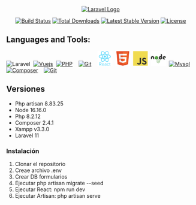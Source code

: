 <p align="center"><a href="https://laravel.com" target="_blank"><img src="https://raw.githubusercontent.com/laravel/art/master/logo-lockup/5%20SVG/2%20CMYK/1%20Full%20Color/laravel-logolockup-cmyk-red.svg" width="400" alt="Laravel Logo"></a></p>

<p align="center">
<a href=""><img src="https://github.com/laravel/framework/workflows/tests/badge.svg" alt="Build Status"></a>
<a href=""><img src="https://img.shields.io/packagist/dt/laravel/framework" alt="Total Downloads"></a>
<a href=""><img src="https://img.shields.io/packagist/v/laravel/framework" alt="Latest Stable Version"></a>
<a href=""><img src="https://img.shields.io/packagist/l/laravel/framework" alt="License"></a>
</p>

## Languages and Tools:

<div dir="auto" align="center>
    <a target="_blank" rel="noopener noreferrer nofollow" href="https://camo.githubusercontent.com/c12c95c4176d07da65f0f083d3a7f5b59773e1ed59c61914d16e2f695466e0bc/68747470733a2f2f63646e2e6a7364656c6976722e6e65742f67682f64657669636f6e732f64657669636f6e2f69636f6e732f6c61726176656c2f6c61726176656c2d706c61696e2e737667"><img src="https://camo.githubusercontent.com/c12c95c4176d07da65f0f083d3a7f5b59773e1ed59c61914d16e2f695466e0bc/68747470733a2f2f63646e2e6a7364656c6976722e6e65742f67682f64657669636f6e732f64657669636f6e2f69636f6e732f6c61726176656c2f6c61726176656c2d706c61696e2e737667" title="Laravel" alt="Laravel" width="40" height="40" data-canonical-src="https://cdn.jsdelivr.net/gh/devicons/devicon/icons/laravel/laravel-plain.svg" style="max-width: 100%;"></a>&nbsp;
  <a target="_blank" rel="noopener noreferrer nofollow" href="https://camo.githubusercontent.com/2e24bf255ce01f417e4a25cdac682d8d5e3341eb58283ddff6a11e12531fac19/68747470733a2f2f63646e2e6a7364656c6976722e6e65742f67682f64657669636f6e732f64657669636f6e2f69636f6e732f7675656a732f7675656a732d6f726967696e616c2e737667"><img src="https://camo.githubusercontent.com/2e24bf255ce01f417e4a25cdac682d8d5e3341eb58283ddff6a11e12531fac19/68747470733a2f2f63646e2e6a7364656c6976722e6e65742f67682f64657669636f6e732f64657669636f6e2f69636f6e732f7675656a732f7675656a732d6f726967696e616c2e737667" title="Vuejs" alt="Vuejs" width="40" height="40" data-canonical-src="https://cdn.jsdelivr.net/gh/devicons/devicon/icons/vuejs/vuejs-original.svg" style="max-width: 100%;"></a>&nbsp;
  <a target="_blank" rel="noopener noreferrer nofollow" href="https://camo.githubusercontent.com/688f61bcdee1f1ff99cff1a917828b9b2ddb8fc0b61b2c9971b5513ea8de4d0c/68747470733a2f2f63646e2e6a7364656c6976722e6e65742f67682f64657669636f6e732f64657669636f6e2f69636f6e732f7068702f7068702d6f726967696e616c2e737667"><img src="https://camo.githubusercontent.com/688f61bcdee1f1ff99cff1a917828b9b2ddb8fc0b61b2c9971b5513ea8de4d0c/68747470733a2f2f63646e2e6a7364656c6976722e6e65742f67682f64657669636f6e732f64657669636f6e2f69636f6e732f7068702f7068702d6f726967696e616c2e737667" title="PHP" alt="PHP" width="40" height="40" data-canonical-src="https://cdn.jsdelivr.net/gh/devicons/devicon/icons/php/php-original.svg" style="max-width: 100%;"></a>&nbsp;
    &nbsp;
  <a target="_blank" rel="noopener noreferrer nofollow" href="https://camo.githubusercontent.com/2c86425b5a9dbb75422b0d977a442726800f3c237435aef0dc9ccfd68ae6322d/68747470733a2f2f63646e2e6a7364656c6976722e6e65742f67682f64657669636f6e732f64657669636f6e2f69636f6e732f6769742f6769742d6f726967696e616c2d776f72646d61726b2e737667"><img src="https://camo.githubusercontent.com/2c86425b5a9dbb75422b0d977a442726800f3c237435aef0dc9ccfd68ae6322d/68747470733a2f2f63646e2e6a7364656c6976722e6e65742f67682f64657669636f6e732f64657669636f6e2f69636f6e732f6769742f6769742d6f726967696e616c2d776f72646d61726b2e737667" title="Git" alt="Git" width="40" height="40" data-canonical-src="https://cdn.jsdelivr.net/gh/devicons/devicon/icons/git/git-original-wordmark.svg" style="max-width: 100%;"></a>&nbsp;
  &nbsp;
  <a target="_blank" rel="noopener noreferrer" href="https://github.com/devicons/devicon/blob/master/icons/react/react-original-wordmark.svg"><img src="https://github.com/devicons/devicon/raw/master/icons/react/react-original-wordmark.svg" title="React" alt="React" width="40" height="40" style="max-width: 100%;"></a>&nbsp;
  <a target="_blank" rel="noopener noreferrer" href="https://github.com/devicons/devicon/blob/master/icons/html5/html5-original.svg"><img src="https://github.com/devicons/devicon/raw/master/icons/html5/html5-original.svg" title="HTML5" alt="HTML" width="40" height="40" style="max-width: 100%;"></a>&nbsp;
  <a target="_blank" rel="noopener noreferrer" href="https://github.com/devicons/devicon/blob/master/icons/javascript/javascript-original.svg"><img src="https://github.com/devicons/devicon/raw/master/icons/javascript/javascript-original.svg" title="JavaScript" alt="JavaScript" width="40" height="40" style="max-width: 100%;"></a>&nbsp;
  <a target="_blank" rel="noopener noreferrer" href="https://github.com/devicons/devicon/blob/master/icons/nodejs/nodejs-original-wordmark.svg"><img src="https://github.com/devicons/devicon/raw/master/icons/nodejs/nodejs-original-wordmark.svg" title="NodeJS" alt="NodeJS" width="40" height="40" style="max-width: 100%;"></a>&nbsp;
  <a target="_blank" rel="noopener noreferrer nofollow" href="https://camo.githubusercontent.com/e8a5f4b9b8dd4744587a8107387603fcee2dfae96a34f75a867641bcea088113/68747470733a2f2f63646e2e6a7364656c6976722e6e65742f67682f64657669636f6e732f64657669636f6e2f69636f6e732f6d7973716c2f6d7973716c2d6f726967696e616c2d776f72646d61726b2e737667"><img src="https://camo.githubusercontent.com/e8a5f4b9b8dd4744587a8107387603fcee2dfae96a34f75a867641bcea088113/68747470733a2f2f63646e2e6a7364656c6976722e6e65742f67682f64657669636f6e732f64657669636f6e2f69636f6e732f6d7973716c2f6d7973716c2d6f726967696e616c2d776f72646d61726b2e737667" title="Mysql" alt="Mysql" width="40" height="40" data-canonical-src="https://cdn.jsdelivr.net/gh/devicons/devicon/icons/mysql/mysql-original-wordmark.svg" style="max-width: 100%;"></a>&nbsp;
  <a target="_blank" rel="noopener noreferrer nofollow" href="https://camo.githubusercontent.com/3cd8f2ee26efca52e899325928422e496320ecade6b8ccb8d64326270440152a/68747470733a2f2f63646e2e6a7364656c6976722e6e65742f67682f64657669636f6e732f64657669636f6e2f69636f6e732f636f6d706f7365722f636f6d706f7365722d6f726967696e616c2e737667"><img src="https://camo.githubusercontent.com/3cd8f2ee26efca52e899325928422e496320ecade6b8ccb8d64326270440152a/68747470733a2f2f63646e2e6a7364656c6976722e6e65742f67682f64657669636f6e732f64657669636f6e2f69636f6e732f636f6d706f7365722f636f6d706f7365722d6f726967696e616c2e737667" title="Composer" alt="Composer" width="40" height="40" data-canonical-src="https://cdn.jsdelivr.net/gh/devicons/devicon/icons/composer/composer-original.svg" style="max-width: 100%;"></a>&nbsp;
  &nbsp;
  <a target="_blank" rel="noopener noreferrer nofollow" href="https://camo.githubusercontent.com/ceb1cf84ef4729e7a2f0414c57c47ac8563ed1c43fd10475a5d706f6b0f76896/68747470733a2f2f63646e2e6a7364656c6976722e6e65742f67682f64657669636f6e732f64657669636f6e2f69636f6e732f6e706d2f6e706d2d6f726967696e616c2d776f72646d61726b2e737667"><img src="https://camo.githubusercontent.com/ceb1cf84ef4729e7a2f0414c57c47ac8563ed1c43fd10475a5d706f6b0f76896/68747470733a2f2f63646e2e6a7364656c6976722e6e65742f67682f64657669636f6e732f64657669636f6e2f69636f6e732f6e706d2f6e706d2d6f726967696e616c2d776f72646d61726b2e737667" title="Git" alt="Git" width="40" height="40" data-canonical-src="https://cdn.jsdelivr.net/gh/devicons/devicon/icons/npm/npm-original-wordmark.svg" style="max-width: 100%;"></a>&nbsp;
</div>

## Versiones  
<ul>
    <li> Php artisan 8.83.25</li>
    <li> Node 16.16.0</li>
    <li> Php 8.2.12</li>
    <li> Composer 2.4.1</li>
    <li> Xampp v3.3.0</li>
    <li> Laravel 11</li>
</ul>


### Instalación

<ol>
    <li> Clonar el repositorio </li>
    <li> Creae archivo .env </li>
    <li> Crear DB formularios </li>
    <li> Ejecutar php artisan migrate --seed </li>
    <li> Ejecutar React: npm run dev </li>
    <li> Ejecutar Artisan: php artisan serve </li>
</ol>
